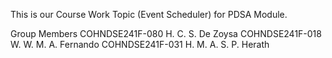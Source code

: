 This is our Course Work Topic (Event Scheduler) for PDSA Module.

Group Members  COHNDSE241F-080 H. C. S. De Zoysa
               COHNDSE241F-018 W. W. M. A. Fernando
               COHNDSE241F-031 H. M. A. S. P. Herath
